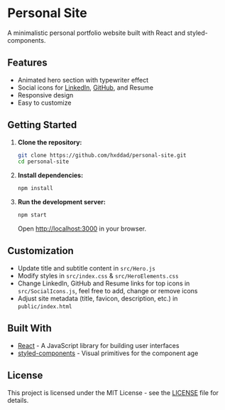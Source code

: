 # Personal Site

A minimalistic personal portfolio website built with React and styled-components.

## Features

- Animated hero section with typewriter effect
- Social icons for [LinkedIn](https://www.linkedin.com/in/hxddad/), [GitHub](https://github.com/hxddad), and Resume
- Responsive design
- Easy to customize

## Getting Started

1. **Clone the repository:**
   ```bash
   git clone https://github.com/hxddad/personal-site.git
   cd personal-site
   ```
2. **Install dependencies:**
   ```bash
   npm install
   ```
3. **Run the development server:**
   ```bash
   npm start
   ```
   Open [http://localhost:3000](http://localhost:3000) in your browser.

## Customization

- Update title and subtitle content in `src/Hero.js`
- Modify styles in `src/index.css` & `src/HeroElements.css`
- Change LinkedIn, GitHub and Resume links for top icons in `src/SocialIcons.js`, feel free to add, change or remove icons
- Adjust site metadata (title, favicon, description, etc.) in `public/index.html`

## Built With

- [React](https://reactjs.org/) - A JavaScript library for building user interfaces
- [styled-components](https://styled-components.com/) - Visual primitives for the component age

## License

This project is licensed under the MIT License - see the [LICENSE](LICENSE) file for details.

